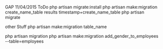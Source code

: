GAP 11/04/2015
ToDo
php artisan migrate:install
php artisan make:migration create_name_table
results timestamp+create_name_table
php artisan migrate

other Stuff
php artisan make:migration table_name


php artisan migration
php artisan make:migration add_gender_to_employees --table=employees